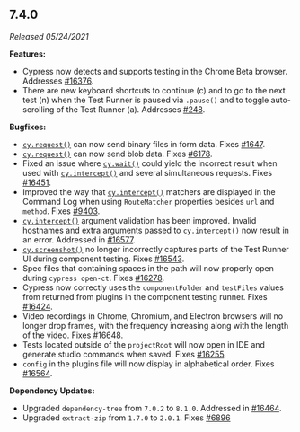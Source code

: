 ## 7.4.0

_Released 05/24/2021_

**Features:**

- Cypress now detects and supports testing in the Chrome Beta browser. Addresses
  [#16376](https://github.com/cypress-io/cypress/issues/16376).
- There are new keyboard shortcuts to continue (c) and to go to the next test
  (n) when the Test Runner is paused via `.pause()` and to toggle auto-scrolling
  of the Test Runner (a). Addresses
  [#248](https://github.com/cypress-io/cypress/issues/248).

**Bugfixes:**

- [`cy.request()`](/api/commands/request) can now send binary files in form
  data. Fixes [#1647](https://github.com/cypress-io/cypress/issues/1647).
- [`cy.request()`](/api/commands/request) can now send blob data. Fixes
  [#6178](https://github.com/cypress-io/cypress/issues/6178).
- Fixed an issue where [`cy.wait()`](/api/commands/wait) could yield the
  incorrect result when used with [`cy.intercept()`](/api/commands/intercept)
  and several simultaneous requests. Fixes
  [#16451](https://github.com/cypress-io/cypress/issues/16451).
- Improved the way that [`cy.intercept()`](/api/commands/intercept) matchers are
  displayed in the Command Log when using `RouteMatcher` properties besides
  `url` and `method`. Fixes
  [#9403](https://github.com/cypress-io/cypress/issues/9403).
- [`cy.intercept()`](/api/commands/intercept) argument validation has been
  improved. Invalid hostnames and extra arguments passed to `cy.intercept()` now
  result in an error. Addressed in
  [#16577](https://github.com/cypress-io/cypress/issues/16577).
- [`cy.screenshot()`](/api/commands/screenshot) no longer incorrectly captures
  parts of the Test Runner UI during component testing. Fixes
  [#16543](https://github.com/cypress-io/cypress/issues/16543).
- Spec files that containing spaces in the path will now properly open during
  `cypress open-ct`. Fixes
  [#16278](https://github.com/cypress-io/cypress/issues/16278).
- Cypress now correctly uses the `componentFolder` and `testFiles` values from
  returned from plugins in the component testing runner. Fixes
  [#16424](https://github.com/cypress-io/cypress/issues/16424).
- Video recordings in Chrome, Chromium, and Electron browsers will no longer
  drop frames, with the frequency increasing along with the length of the video.
  Fixes [#16648](https://github.com/cypress-io/cypress/issues/16648).
- Tests located outside of the `projectRoot` will now open in IDE and generate
  studio commands when saved. Fixes
  [#16255](https://github.com/cypress-io/cypress/issues/16255).
- `config` in the plugins file will now display in alphabetical order. Fixes
  [#16564](https://github.com/cypress-io/cypress/issues/16564).

**Dependency Updates:**

- Upgraded `dependency-tree` from `7.0.2` to `8.1.0`. Addressed in
  [#16464](https://github.com/cypress-io/cypress/issues/16464).
- Upgraded `extract-zip` from `1.7.0` to `2.0.1`. Fixes
  [#6896](https://github.com/cypress-io/cypress/issues/6896)
